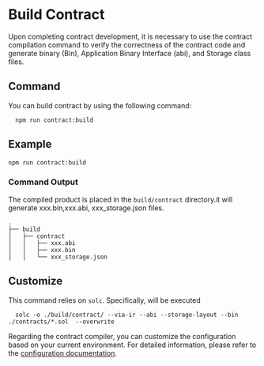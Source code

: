 # Build Contract

Upon completing contract development, it is necessary to use the contract compilation command to verify the correctness
of the contract code and generate binary (Bin), Application Binary Interface (abi), and Storage class files. 

## Command

You can build contract by using the following command:

```shell
  npm run contract:build
```

## Example

```shell
npm run contract:build
```

### Command Output

The compiled product is placed in the `build/contract` directory.it will generate xxx.bin,xxx.abi, xxx_storage.json files.
```shell
.
├── build
│   ├── contract
│   │   ├── xxx.abi
│   │   ├── xxx.bin
│   │   └── xxx_storage.json

```

## Customize

This command relies on `solc`. Specifically, will be executed
```shell
  solc -o ./build/contract/ --via-ir --abi --storage-layout --bin ./contracts/*.sol  --overwrite
```
Regarding the contract compiler, you can customize the configuration based on your current environment. For detailed information, please refer to the [configuration documentation](/develop/reference/aspect-tool/guide/config#1-contract-compiler).
